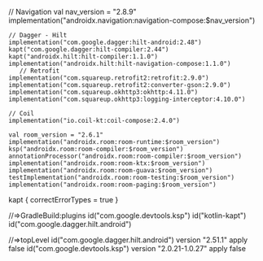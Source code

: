    // Navigation
    val nav_version = "2.8.9"
    implementation("androidx.navigation:navigation-compose:$nav_version")
    
    // Dagger - Hilt
    implementation("com.google.dagger:hilt-android:2.48")
    kapt("com.google.dagger:hilt-compiler:2.44")
    kapt("androidx.hilt:hilt-compiler:1.1.0")
    implementation("androidx.hilt:hilt-navigation-compose:1.1.0")
       // Retrofit
    implementation("com.squareup.retrofit2:retrofit:2.9.0")
    implementation("com.squareup.retrofit2:converter-gson:2.9.0")
    implementation("com.squareup.okhttp3:okhttp:4.11.0")
    implementation("com.squareup.okhttp3:logging-interceptor:4.10.0")

    // Coil
    implementation("io.coil-kt:coil-compose:2.4.0")
    
    val room_version = "2.6.1"
    implementation("androidx.room:room-runtime:$room_version")
    ksp("androidx.room:room-compiler:$room_version")
    annotationProcessor("androidx.room:room-compiler:$room_version")
    implementation("androidx.room:room-ktx:$room_version")
    implementation("androidx.room:room-guava:$room_version")
    testImplementation("androidx.room:room-testing:$room_version")
    implementation("androidx.room:room-paging:$room_version")


kapt {
    correctErrorTypes = true
}

//=>GradleBuild:plugins
id("com.google.devtools.ksp")
id("kotlin-kapt")
id("com.google.dagger.hilt.android")

//=>topLevel
id("com.google.dagger.hilt.android") version "2.51.1" apply false
id("com.google.devtools.ksp") version "2.0.21-1.0.27" apply false




